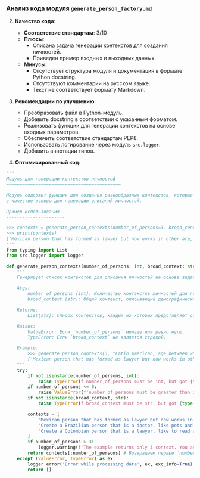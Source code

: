 ### **Анализ кода модуля `generate_person_factory.md`**

2. **Качество кода**:
   - **Соответствие стандартам**: 3/10
   - **Плюсы**:
     - Описана задача генерации контекстов для создания личностей.
     - Приведен пример входных и выходных данных.
   - **Минусы**:
     - Отсутствует структура модуля и документация в формате Python docstring.
     - Отсутствуют комментарии на русском языке.
     - Текст не соответствует формату Markdown.

3. **Рекомендации по улучшению**:
   - Преобразовать файл в Python-модуль.
   - Добавить docstring в соответствии с указанным форматом.
   - Реализовать функции для генерации контекстов на основе входных параметров.
   - Обеспечить соответствие стандартам PEP8.
   - Использовать логирование через модуль `src.logger`.
   - Добавить аннотации типов.

4. **Оптимизированный код**:

```python
"""
Модуль для генерации контекстов личностей
===========================================

Модуль содержит функции для создания разнообразных контекстов, которые используются
в качестве основы для генерации описаний личностей.

Пример использования
----------------------

>>> contexts = generate_person_contexts(number_of_persons=3, broad_context="Latin American, age between 20 and 40 years old, economic status can vary between poor and rich, it can be religious or not, it can be married or not, it can have children or not, it can be a professional or not, it can be a worker or not")
>>> print(contexts)
['Mexican person that has formed as lawyer but now works in other are, is single, like sports and movies', 'Create a Brazilian person that is a doctor, like pets and the nature and love heavy metal.', 'Create a Colombian person that is a lawyer, like to read and drink coffee and is married with 2 children.']
"""
from typing import List
from src.logger import logger

def generate_person_contexts(number_of_persons: int, broad_context: str) -> List[str]:
    """
    Генерирует список контекстов для описания личностей на основе заданного общего контекста.

    Args:
        number_of_persons (int): Количество контекстов личностей для генерации.
        broad_context (str): Общий контекст, описывающий демографические, физические и поведенческие характеристики.

    Returns:
        List[str]: Список контекстов, каждый из которых представляет собой описание личности.

    Raises:
        ValueError: Если `number_of_persons` меньше или равно нулю.
        TypeError: Если `broad_context` не является строкой.

    Example:
        >>> generate_person_contexts(3, "Latin American, age between 20 and 40 years old, economic status can vary between poor and rich, it can be religious or not, it can be married or not, it can have children or not, it can be a professional or not, it can be a worker or not")
        ['Mexican person that has formed as lawyer but now works in other are, is single, like sports and movies', 'Create a Brazilian person that is a doctor, like pets and the nature and love heavy metal.', 'Create a Colombian person that is a lawyer, like to read and drink coffee and is married with 2 children.']
    """
    try:
        if not isinstance(number_of_persons, int):
            raise TypeError(f'number_of_persons must be int, but got {type(number_of_persons)}')
        if number_of_persons <= 0:
            raise ValueError(f'number_of_persons must be greater than zero, but got {number_of_persons}')
        if not isinstance(broad_context, str):
            raise TypeError(f'broad_context must be str, but got {type(broad_context)}')

        contexts = [
            "Mexican person that has formed as lawyer but now works in other are, is single, like sports and movies",
            "Create a Brazilian person that is a doctor, like pets and the nature and love heavy metal.",
            "Create a Colombian person that is a lawyer, like to read and drink coffee and is married with 2 children."
        ]
        if number_of_persons > 3:
            logger.warning(f'The example returns only 3 context. You asked for {number_of_persons}')
        return contexts[:number_of_persons] # Возвращаем первые `number_of_persons` элементов списка
    except (ValueError, TypeError) as ex:
        logger.error('Error while processing data', ex, exc_info=True)
        return []
